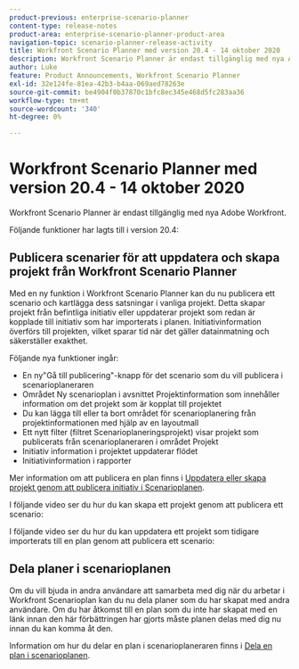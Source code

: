 ```yaml
---
product-previous: enterprise-scenario-planner
content-type: release-notes
product-area: enterprise-scenario-planner-product-area
navigation-topic: scenario-planner-release-activity
title: Workfront Scenario Planner med version 20.4 - 14 oktober 2020
description: Workfront Scenario Planner är endast tillgänglig med nya Adobe Workfront.
author: Luke
feature: Product Announcements, Workfront Scenario Planner
exl-id: 32e124fe-81ea-42b3-b4aa-069aed78263e
source-git-commit: be4904f0b37870c1bfc8ec345e468d5fc283aa36
workflow-type: tm+mt
source-wordcount: '340'
ht-degree: 0%

---
```


# Workfront Scenario Planner med version 20.4 - 14 oktober 2020

Workfront Scenario Planner är endast tillgänglig med nya Adobe Workfront.

Följande funktioner har lagts till i version 20.4:

## Publicera scenarier för att uppdatera och skapa projekt från Workfront Scenario Planner

Med en ny funktion i Workfront Scenario Planner kan du nu publicera ett scenario och kartlägga dess satsningar i vanliga projekt. Detta skapar projekt från befintliga initiativ eller uppdaterar projekt som redan är kopplade till initiativ som har importerats i planen. Initiativinformation överförs till projekten, vilket sparar tid när det gäller datainmatning och säkerställer exakthet.

Följande nya funktioner ingår:

* En ny&quot;Gå till publicering&quot;-knapp för det scenario som du vill publicera i scenarioplaneraren
* Området Ny scenarioplan i avsnittet Projektinformation som innehåller information om det projekt som är kopplat till projektet
* Du kan lägga till eller ta bort området för scenarioplanering från projektinformationen med hjälp av en layoutmall
* Ett nytt filter (filtret Scenarioplaneringsprojekt) visar projekt som publicerats från scenarioplaneraren i området Projekt
* Initiativ information i projektet uppdaterar flödet
* Initiativinformation i rapporter

Mer information om att publicera en plan finns i [Uppdatera eller skapa projekt genom att publicera initiativ i Scenarioplanen](../../../scenario-planner/publish-scenarios-update-projects.md).

I följande video ser du hur du kan skapa ett projekt genom att publicera ett scenario:

I följande video ser du hur du kan uppdatera ett projekt som tidigare importerats till en plan genom att publicera ett scenario:

## Dela planer i scenarioplanen

Om du vill bjuda in andra användare att samarbeta med dig när du arbetar i Workfront Scenarioplan kan du nu dela planer som du har skapat med andra användare. Om du har åtkomst till en plan som du inte har skapat med en länk innan den här förbättringen har gjorts måste planen delas med dig nu innan du kan komma åt den.

Information om hur du delar en plan i scenarioplaneraren finns i [Dela en plan i scenarioplanen](../../../scenario-planner/share-a-plan.md).

